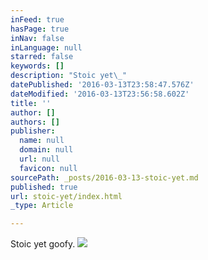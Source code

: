 ```yaml
---
inFeed: true
hasPage: true
inNav: false
inLanguage: null
starred: false
keywords: []
description: "Stoic yet\_"
datePublished: '2016-03-13T23:58:47.576Z'
dateModified: '2016-03-13T23:56:58.602Z'
title: ''
author: []
authors: []
publisher:
  name: null
  domain: null
  url: null
  favicon: null
sourcePath: _posts/2016-03-13-stoic-yet.md
published: true
url: stoic-yet/index.html
_type: Article

---
```

Stoic yet goofy.
![](https://the-grid-user-content.s3-us-west-2.amazonaws.com/b5f7f2f8-ad72-4657-aa3c-fafecab83e33.jpg)